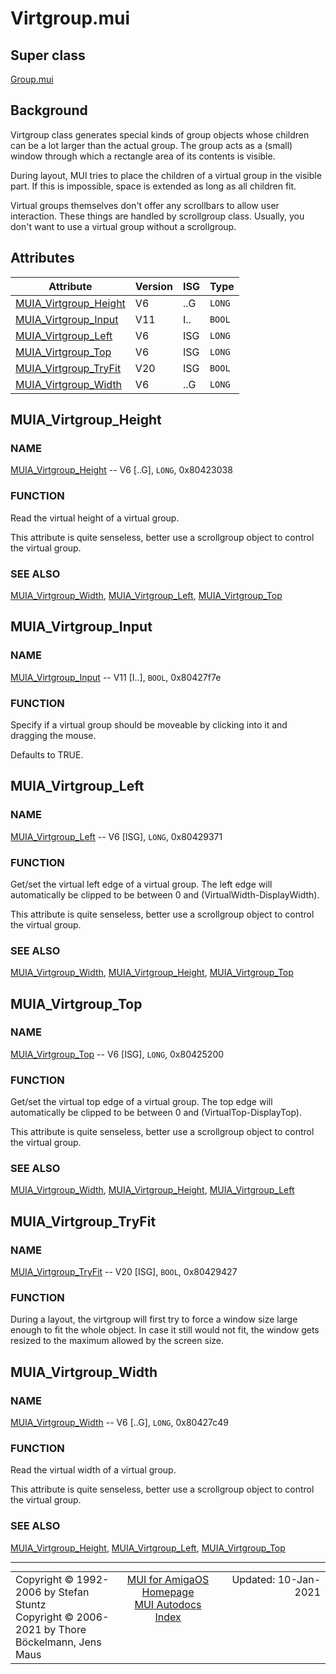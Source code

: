 # Virtgroup.mui
## Super class
[Group.mui](MUI_Group.md)
## Background
Virtgroup class generates special kinds of group objects whose children can
be a lot larger than the actual group. The group acts as a (small) window
through which a rectangle area of its contents is visible.

During layout, MUI tries to place the children of a virtual group in the
visible part. If this is impossible, space is extended as long as all
children fit.

Virtual groups themselves don't offer any scrollbars to allow user
interaction. These things are handled by scrollgroup class. Usually, you
don't want to use a virtual group without a scrollgroup.
## Attributes
Attribute|Version|ISG|Type
---------|-------|---|----
[MUIA_Virtgroup_Height](MUI_Virtgroup.md/#MUIA_Virtgroup_Height)|V6|..G|`LONG`
[MUIA_Virtgroup_Input](MUI_Virtgroup.md/#MUIA_Virtgroup_Input)|V11|I..|`BOOL`
[MUIA_Virtgroup_Left](MUI_Virtgroup.md/#MUIA_Virtgroup_Left)|V6|ISG|`LONG`
[MUIA_Virtgroup_Top](MUI_Virtgroup.md/#MUIA_Virtgroup_Top)|V6|ISG|`LONG`
[MUIA_Virtgroup_TryFit](MUI_Virtgroup.md/#MUIA_Virtgroup_TryFit)|V20|ISG|`BOOL`
[MUIA_Virtgroup_Width](MUI_Virtgroup.md/#MUIA_Virtgroup_Width)|V6|..G|`LONG`

## MUIA_Virtgroup_Height
### NAME
[MUIA_Virtgroup_Height](MUI_Virtgroup.md/#MUIA_Virtgroup_Height) -- V6 [..G], `LONG`, 0x80423038

### FUNCTION
Read the virtual height of a virtual group.

This attribute is quite senseless, better use a scrollgroup object to
control the virtual group.

### SEE ALSO
[MUIA_Virtgroup_Width](MUI_Virtgroup.md/#MUIA_Virtgroup_Width), [MUIA_Virtgroup_Left](MUI_Virtgroup.md/#MUIA_Virtgroup_Left), [MUIA_Virtgroup_Top](MUI_Virtgroup.md/#MUIA_Virtgroup_Top)

## MUIA_Virtgroup_Input
### NAME
[MUIA_Virtgroup_Input](MUI_Virtgroup.md/#MUIA_Virtgroup_Input) -- V11 [I..], `BOOL`, 0x80427f7e

### FUNCTION
Specify if a virtual group should be moveable by clicking into it and
dragging the mouse.

Defaults to TRUE.

## MUIA_Virtgroup_Left
### NAME
[MUIA_Virtgroup_Left](MUI_Virtgroup.md/#MUIA_Virtgroup_Left) -- V6 [ISG], `LONG`, 0x80429371

### FUNCTION
Get/set the virtual left edge of a virtual group. The left edge will
automatically be clipped to be between 0 and (VirtualWidth-DisplayWidth).

This attribute is quite senseless, better use a scrollgroup object to
control the virtual group.

### SEE ALSO
[MUIA_Virtgroup_Width](MUI_Virtgroup.md/#MUIA_Virtgroup_Width), [MUIA_Virtgroup_Height](MUI_Virtgroup.md/#MUIA_Virtgroup_Height), [MUIA_Virtgroup_Top](MUI_Virtgroup.md/#MUIA_Virtgroup_Top)

## MUIA_Virtgroup_Top
### NAME
[MUIA_Virtgroup_Top](MUI_Virtgroup.md/#MUIA_Virtgroup_Top) -- V6 [ISG], `LONG`, 0x80425200

### FUNCTION
Get/set the virtual top edge of a virtual group. The top edge will
automatically be clipped to be between 0 and (VirtualTop-DisplayTop).

This attribute is quite senseless, better use a scrollgroup object to
control the virtual group.

### SEE ALSO
[MUIA_Virtgroup_Width](MUI_Virtgroup.md/#MUIA_Virtgroup_Width), [MUIA_Virtgroup_Height](MUI_Virtgroup.md/#MUIA_Virtgroup_Height), [MUIA_Virtgroup_Left](MUI_Virtgroup.md/#MUIA_Virtgroup_Left)

## MUIA_Virtgroup_TryFit
### NAME
[MUIA_Virtgroup_TryFit](MUI_Virtgroup.md/#MUIA_Virtgroup_TryFit) -- V20 [ISG], `BOOL`, 0x80429427

### FUNCTION
During a layout, the virtgroup will first try to force a window size large
enough to fit the whole object. In case it still would not fit, the window
gets resized to the maximum allowed by the screen size.

## MUIA_Virtgroup_Width
### NAME
[MUIA_Virtgroup_Width](MUI_Virtgroup.md/#MUIA_Virtgroup_Width) -- V6 [..G], `LONG`, 0x80427c49

### FUNCTION
Read the virtual width of a virtual group.

This attribute is quite senseless, better use a scrollgroup object to
control the virtual group.

### SEE ALSO
[MUIA_Virtgroup_Height](MUI_Virtgroup.md/#MUIA_Virtgroup_Height), [MUIA_Virtgroup_Left](MUI_Virtgroup.md/#MUIA_Virtgroup_Left), [MUIA_Virtgroup_Top](MUI_Virtgroup.md/#MUIA_Virtgroup_Top)

----
<table class='compact' style='border: none; border-spacing: 0px; margin: 0px' width='100%'>
<tr>
<td style='text-align: left; vertical-align: top' width='33%'>Copyright &copy 1992-2006 by Stefan Stuntz<br>Copyright &copy 2006-2021 by Thore B&ouml;ckelmann, Jens Maus</TD>
<td style='text-align: center; vertical-align: top' width='33%'>
<a href=http://github.com/amiga-mui/muidev>MUI for AmigaOS Homepage</a><br>
<a href=http://github.com/amiga-mui/muidev/autodocs/autodocs.md>MUI Autodocs Index</a>
</td>
<td style='text-align: right; vertical-align: top' width='33%'>Updated: 10-Jan-2021</td>
</tr>
</table>
